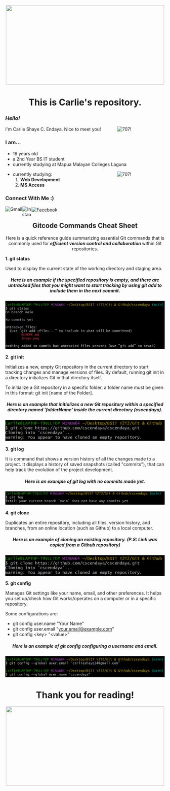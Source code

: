<center>
<img width="500" height="250" align="center" src="https://i.pinimg.com/originals/ee/32/7e/ee327e34ea333afb0b31b28a6f94997e.gif">
</center>

<h1 align="center"> This is Carlie's repository.

### *Hello!*
<img align="right" alt="707!" width="150" src="https://media.tenor.co/images/051fac4d326f4c062f318a38cecff80a/tenor.gif">
I'm Carlie Shaye C. Endaya. Nice to meet you! 

### I am...
- 19 years old
- a 2nd Year BS IT student 
- currently studying at Mapua Malayan Colleges Laguna
<img align="right" alt="707!" width="150" src="https://steamuserimages-a.akamaihd.net/ugc/1008186273624660365/21ED931D180FDB227B4103EDE92257ED5CFB2024/?imw=512&&ima=fit&impolicy=Letterbox&imcolor=%23000000&letterbox=false">

- currently studying:
    1. **Web Development**
    2. **MS Access** 

### Connect With Me :)

[<img align="left" src="https://iconape.com/wp-content/uploads/1/11/gmail-02.png" alt="Gmail" height="30em">](carlieshaye24@gmail.com)

[<img align="left" src="https://imagensemoldes.com.br/wp-content/uploads/2020/04/%C3%8Dcone-Instagram-PNG.png" alt="Instagram" height="30em" width="30">](https://www.instagram.com/carislying/)
  
[<img align="center" src="https://www.edigitalagency.com.au/wp-content/uploads/Facebook-logo-blue-circle-large-transparent-png.png" alt="Facebook" height="30em" width="30" >](https://www.facebook.com/carislying/)   


<h2 align="center"> Gitcode Commands Cheat Sheet </h2>
<p align="center">
Here is a quick reference guide summarizing essential Git commands that is  commonly used for <b><i>efficient version control and collaboration </b></i> within Git repositories.
</p>
<b>1. git status</b>
<p> 
Used to display the current state of the working directory and staging area.</p>
<h5 align="center"> Here is an example if the specified repository is empty, and there are untracked files that you might want to start tracking by using git add to include them in the next commit.
</h5>
<center><img src="https://github.com/cscendaya/cscendaya/blob/main/uploaded%20pics/status.png?raw=true"></center>

<b>2. git init</b>
<p>
Initializes a new, empty Git repository in the current directory to start tracking changes and manage versions of files. By default, running git init in a directory initializes Git in that directory itself. 

To initialize a Git repository in a specific folder, a folder name must be given in this format: git init [name of the Folder]. 
</p>
<h5 align="center"> Here is an example that initializes a new Git repository within a specified directory named 'folderName' inside the current directory (cscendaya).</h5>
<center><img src="https://github.com/cscendaya/cscendaya/blob/main/uploaded%20pics/clone.png?raw=true"></center>

<b> 3. git log</b>
<p>
It is command that shows a version history of all the changes made to a project. It displays a history of saved snapshots (called "commits"), that can help track the evolution of the project development.
</p>
<h5 align="center"> Here is an example of git log with no commits made yet.</h5>
<center><img src="https://github.com/cscendaya/cscendaya/blob/main/uploaded%20pics/log.png?raw=true"></center>

<b> 4. git clone</b>
<p>
Duplicates an entire repository, including all files, version history, and branches, from an online location (such as Github) to a local computer.
</p>
<h5 align="center"> Here is an example of cloning an existing repository. <i>(P.S: Link was copied from a Github repository)</i></h5>
<center><img align="center" src="https://github.com/cscendaya/cscendaya/blob/main/uploaded%20pics/clone.png?raw=true"></center>

<b> 5. git config </b>
<p>
Manages Git settings like your name, email, and other preferences. It helps you set up/check how Git works/operates on a computer or in a specific repository.

Some configurations are:
- git config user.name "Your Name"
- git config user.email "your.email@example.com"
- git config \<key> "\<value>"

</p>
<h5 align="center"> Here is an example of git config configuring a username and email.</h5>
<center><img align="center" src="https://github.com/cscendaya/cscendaya/blob/main/uploaded%20pics/config.png?raw=true"></center>



<h1 align="center"> Thank you for reading! </h1>

<center><img width="500" height="250" src="https://www.icegif.com/wp-content/uploads/2022/08/icegif-402.gif"></center>


